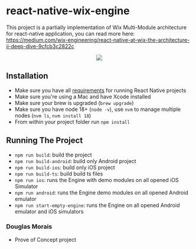 # react-native-wix-engine

This project is a partially implementation of Wix Multi-Module architecture for react-native application, you can read more here:
https://medium.com/wix-engineering/react-native-at-wix-the-architecture-ii-deep-dive-9cfcb3c2822c


<p align="center">
    <img src="https://cdn-images-1.medium.com/max/1600/1*0uOMzP8Kcc6RLrcu8MdYGg.png"/>
</p>


## Installation

* Make sure you have all [requirements](https://facebook.github.io/react-native/docs/getting-started.html#requirements) for running React Native projects
* Make sure you're using a Mac and have Xcode installed
* Make sure your brew is upgraded (`brew upgrade`)
* Make sure you have node 18+ (`node -v`), use `nvm` to manage multiple nodes (`nvm ls`, `nvm install 18`)
* From within your project folder run `npm install`

## Running The Project

* `npm run build`: build the project
* `npm run build-android`: build only Android project
* `npm run build-ios`: build only iOS project
* `npm run build-ts`: build build ts files
* `npm run ios`: runs the Engine with demo modules on all opened iOS Simulator 
* `npm run android`: runs the Engine demo modules on all opened Android emulator
* `npm run start-empty-engine`: runs the Engine on all opened Android emulator and iOS simulators 

### Douglas Morais
* Prove of Concept project